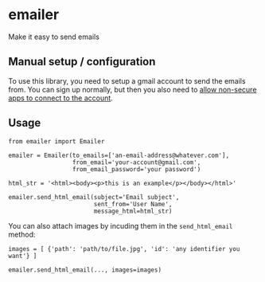 # emailer

Make it easy to send emails

## Manual setup / configuration

To use this library, you need to setup a gmail account to send the emails from. 
You can sign up normally, but then you also need to [allow non-secure apps to connect to the account](https://support.google.com/accounts/answer/6010255?hl=en). 

## Usage

```python3
from emailer import Emailer

emailer = Emailer(to_emails=['an-email-address@whatever.com'],
                  from_email='your-account@gmail.com',
                  from_email_password='your password')

html_str = '<html><body><p>this is an example</p></body></html>'

emailer.send_html_email(subject='Email subject',
                        sent_from='User Name',
                        message_html=html_str)              
```

You can also attach images by incuding them in the `send_html_email` method: 

```python3
images = [ {'path': 'path/to/file.jpg', 'id': 'any identifier you want'} ]

emailer.send_html_email(..., images=images)
```
